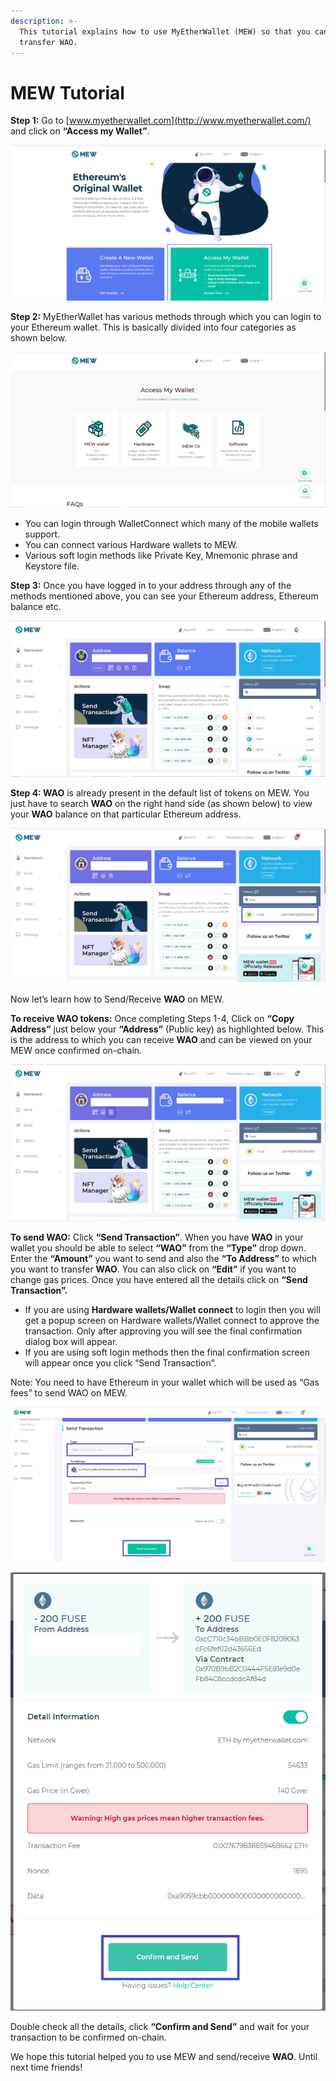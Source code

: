 ```yaml
---
description: >-
  This tutorial explains how to use MyEtherWallet (MEW) so that you can view and
  transfer WAO.
---
```


# MEW Tutorial

**Step 1:** Go to [www.myetherwallet.com](http://www.myetherwallet.com/) and click on **“Access my Wallet”**.

![](../../.gitbook/assets/2%20%283%29.png)

**Step 2:** MyEtherWallet has various methods through which you can login to your Ethereum wallet. This is basically divided into four categories as shown below.

![](../../.gitbook/assets/1%20%282%29.png)

* You can login through WalletConnect which many of the mobile wallets support.
* You can connect various Hardware wallets to MEW.
* Various soft login methods like Private Key, Mnemonic phrase and Keystore file.

**Step 3:** Once you have logged in to your address through any of the methods mentioned above, you can see your Ethereum address, Ethereum balance etc.

![](../../.gitbook/assets/6%20%283%29.png)

**Step 4: WAO** is already present in the default list of tokens on MEW. You just have to search **WAO** on the right hand side \(as shown below\) to view your **WAO** balance on that particular Ethereum address.

![](../../.gitbook/assets/7%20%282%29.png)

Now let’s learn how to Send/Receive **WAO** on MEW.

**To receive WAO tokens:** Once completing Steps 1-4, Click on **“Copy Address”** just below your **“Address”** \(Public key\) as highlighted below. This is the address to which you can receive **WAO** and can be viewed on your MEW once confirmed on-chain.

![](../../.gitbook/assets/8.png)

**To send WAO:** Click **“Send Transaction”**. When you have **WAO** in your wallet you should be able to select **“WAO”** from the **“Type”** drop down. Enter the **“Amount”** you want to send and also the **“To Address”** to which you want to transfer **WAO**. You can also click on **“Edit”** if you want to change gas prices. Once you have entered all the details click on **“Send Transaction”.**

* If you are using **Hardware wallets/Wallet connect** to login then you will get a popup screen on Hardware wallets/Wallet connect to approve the transaction. Only after approving you will see the final confirmation dialog box will appear.
*  If you are using soft login methods then the final confirmation screen will appear once you click “Send Transaction”.

Note: You need to have Ethereum in your wallet which will be used as “Gas fees” to send WAO on MEW.

![](../../.gitbook/assets/9%20%282%29.png)

![](../../.gitbook/assets/10%20%281%29.png)

Double check all the details, click **“Confirm and Send”** and wait for your transaction to be confirmed on-chain.

We hope this tutorial helped you to use MEW and send/receive **WAO**. Until next time friends!

